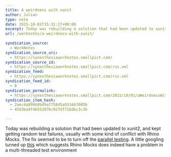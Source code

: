 ```yaml
---
title: A weirdness with xunit
author: Julian
type: note
date: 2015-10-01T15:31:27+00:00
excerpt: Today was rebuilding a solution that had been updated to xunit2, and kept getting random test failures, usually with some kind of conflict with Rhino Mocks. The fix seemed to be to turn off the parallel testing.
url: /worknotes/a-weirdness-with-xunit/
        
syndication_source:
  - WorkNotes
syndication_source_uri:
  - https://synesthesiaworknotes.smallpict.com/
syndication_source_id:
  - https://synesthesiaworknotes.smallpict.com/rss.xml
syndication_feed:
  - https://synesthesiaworknotes.smallpict.com/rss.xml
syndication_feed_id:
  - 8
syndication_permalink:
  - https://synesthesiaworknotes.smallpict.com/2015/10/01/aWeirdnessWithXunit.html
syndication_item_hash:
  - 2aec4a899b8bd9a7758d5a55166f005b
  - 45d3ba9f4855207bc927df71bdbc3c3b

---
```

Today was rebuilding a solution that had been updated to xunit2, and kept getting random test failures, usually with some kind of conflict with Rhino Mocks. The fix seemed to be to turn off the [parallel testing][1]. A little googling turned up [this][1] which suggests Rhino Mocks does indeed have a problem in a multi-threaded test environment

 [1]: https://xunit.github.io/docs/running-tests-in-parallel.html
